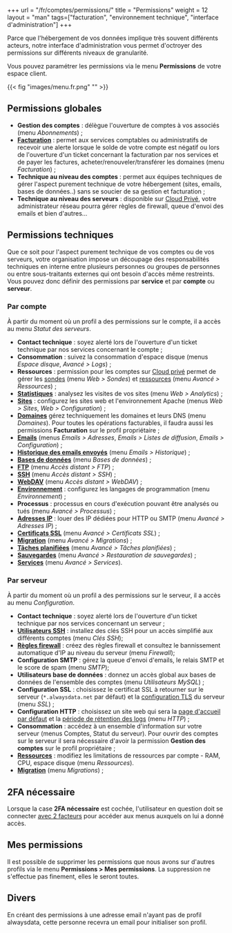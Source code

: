 +++
url = "/fr/comptes/permissions/"
title = "Permissions"
weight = 12
layout = "man"
tags=["facturation", "environnement technique", "interface d'administration"]
+++

Parce que l'hébergement de vos données implique très souvent différents acteurs, notre interface d'administration vous permet d'octroyer des permissions sur différents niveaux de granularité.

Vous pouvez paramétrer les permissions via le menu **Permissions** de votre espace client.

{{< fig "images/menu.fr.png" "" >}}

## Permissions globales

- __Gestion des comptes__ : délègue l'ouverture de comptes à vos associés (menu *Abonnements*)  ;
- __[Facturation](accounts/billing)__ : permet aux services comptables ou administratifs de recevoir une alerte lorsque le solde de votre compte est négatif ou lors de l'ouverture d'un ticket concernant la facturation par nos services et de payer les factures, acheter/renouveler/transférer les domaines (menu *Facturation*) ;
- __Technique au niveau des comptes__ : permet aux équipes techniques de gérer l'aspect purement technique de votre hébergement (sites, emails, bases de données..) sans se soucier de sa gestion et facturation ;
- __Technique au niveau des serveurs__ : disponible sur [Cloud Privé](accounts/billing/private-cloud-prices), votre administrateur réseau pourra gérer règles de firewall, queue d'envoi des emails et bien d'autres...

## Permissions techniques

Que ce soit pour l'aspect purement technique de vos comptes ou de vos serveurs, votre organisation impose un découpage des responsabilités techniques en interne entre plusieurs personnes ou groupes de personnes ou entre sous-traitants externes qui ont besoin d'accès même restreints. Vous pouvez donc définir des permissions par **service** et par **compte** ou **serveur**.

### Par compte

À partir du moment où un profil a des permissions sur le compte, il a accès au menu *Statut des serveurs*.

- __Contact technique__ : soyez alerté lors de l'ouverture d'un ticket technique par nos services concernant le compte ;
- __Consommation__ : suivez la consommation d'espace disque (menus *Espace disque*, *Avancé > Logs*) ;
- __Ressources__ : permission pour les comptes sur [Cloud privé](accounts/billing/private-cloud-prices) permet de gérer les [sondes](sites/use-probes) (menu *Web > Sondes*) et [ressources](advanced/system-resources-alerts-and-limitations) (menu *Avancé > Ressources*) ;
- __[Statistiques](analytics)__ : analysez les visites de vos sites (menu *Web > Analytics*)  ;
- __[Sites](sites)__ : configurez les sites web et l'environnement Apache (menus *Web > Sites*, *Web > Configuration*) ;
- __[Domaines](domains)__ gérez techniquement les domaines et leurs DNS (menu *Domaines*). Pour toutes les opérations facturables, il faudra aussi les permissions __Facturation__ sur le profil propriétaire ;
- __[Emails](e-mails)__ (menus *Emails > Adresses*, *Emails > Listes de diffusion*, *Emails > Configuration*) ;
- __[Historique des emails envoyés](e-mails/check-email-sending)__ (menu *Emails > Historique*) ;
- __[Bases de données](databases)__ (menu *Bases de données*) ;
- __[FTP](remote-access/ftp)__ (menu *Accès distant > FTP*) ;
- __[SSH](remote-access/ssh)__ (menu *Accès distant > SSH*) ;
- __[WebDAV](remote-access/webdav)__ (menu *Accès distant > WebDAV*) ;
- __[Environnement](/languages)__ : configurez les langages de programmation (menu *Environnement*) ;
- __Processus__ : processus en cours d'exécution pouvant être analysés ou tués (menu *Avancé > Processus*) ;
- __[Adresses IP](advanced/dedicated-ip-addresses)__ : louer des IP dédiées pour HTTP ou SMTP (menu *Avancé > Adresses IP*) ;
- __[Certificats SSL](security/ssl-tls)__ (menu *Avancé > Certificats SSL*) ;
- __[Migration](advanced/migrations)__ (menu *Avancé > Migrations*) ;
- __[Tâches planifiées](tasks)__ (menu *Avancé > Tâches planifiées*) ;
- __[Sauvegardes](backups)__ (menu *Avancé > Restauration de sauvegardes*) ;
- __[Services](services)__ (menu *Avancé > Services*).

### Par serveur

À partir du moment où un profil a des permissions sur le serveur, il a accès au menu *Configuration*.

- __Contact technique__ : soyez alerté lors de l'ouverture d'un ticket technique par nos services concernant un serveur ;
- __[Utilisateurs SSH](remote-access/ssh/install-globally-ssh-keys)__ : installez des clés SSH pour un accès simplifié aux différents comptes (menu *Clés SSH*);
- __[Règles firewall](security/network/configure-firewall)__ : créez des règles firewall et consultez le bannissement automatique d'IP au niveau du serveur  (menu *Firewall*);
- __Configuration SMTP__ : gérez la queue d'envoi d'emails, le relais SMTP et le score de spam (menu *SMTP*);
- __Utilisateurs base de données__ : donnez un accès global aux bases de données de l'ensemble des comptes (menu *Utilisateurs MySQL*) ;
- __Configuration SSL__ : choisissez le certificat SSL à retourner sur le serveur (`*.alwaysdata.net` par défaut) et la [configuration TLS](security/ssl-tls/configure-tls) du serveur (menu *SSL*) ;
- __Configuration HTTP__ : choisissez un site web qui sera la [page d'accueil par défaut](sites/misc#site-http-par-defaut) et la [période de rétention des logs](remote-access/admin-directory#logs) (menu *HTTP*) ;
- __Consommation__ : accédez à un ensemble d'information sur votre serveur (menus Comptes, Statut du serveur). Pour ouvrir des comptes sur le serveur il sera nécessaire d'avoir la permission __Gestion des comptes__ sur le profil propriétaire ;
- __[Ressources](advanced/system-resources-alerts-and-limitations)__ : modifiez les limitations de ressources par compte - RAM, CPU, espace disque (menu *Ressources*).
- __[Migration](advanced/migrations)__ (menu *Migrations*) ;

## 2FA nécessaire

Lorsque la case **2FA nécessaire** est cochée, l'utilisateur en question doit se connecter [avec 2 facteurs](security/two-factor-authentication) pour accéder aux menus auxquels on lui a donné accès.

## Mes permissions

Il est possible de supprimer les permissions que nous avons sur d'autres profils via le menu **Permissions > Mes permissions**. La suppression ne s'effectue pas finement, elles le seront toutes.

## Divers

En créant des permissions à une adresse email n'ayant pas de profil alwaysdata, cette personne recevra un email pour initialiser son profil.
